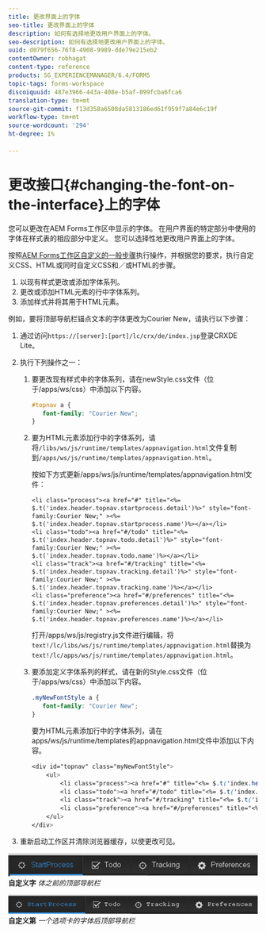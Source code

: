 ```yaml
---
title: 更改界面上的字体
seo-title: 更改界面上的字体
description: 如何有选择地更改用户界面上的字体。
seo-description: 如何有选择地更改用户界面上的字体。
uuid: d079f656-76f8-4908-9989-dde79e215eb2
contentOwner: robhagat
content-type: reference
products: SG_EXPERIENCEMANAGER/6.4/FORMS
topic-tags: forms-workspace
discoiquuid: 487e3966-443a-408e-b5af-899fcba6fca6
translation-type: tm+mt
source-git-commit: f13d358a6508da5813186ed61f959f7a84e6c19f
workflow-type: tm+mt
source-wordcount: '294'
ht-degree: 1%

---
```



# 更改接口{#changing-the-font-on-the-interface}上的字体

您可以更改在AEM Forms工作区中显示的字体。 在用户界面的特定部分中使用的字体在样式表的相应部分中定义。 您可以选择性地更改用户界面上的字体。

按照[AEM Forms工作区自定义的一般步骤](/help/forms/using/generic-steps-html-workspace-customization.md)执行操作，并根据您的要求，执行自定义CSS、HTML或同时自定义CSS和／或HTML的步骤。

1. 以现有样式更改或添加字体系列。
1. 更改或添加HTML元素的行中字体系列。
1. 添加样式并将其用于HTML元素。

例如，要将顶部导航栏锚点文本的字体更改为Courier New，请执行以下步骤：

1. 通过访问`https://[server]:[port]/lc/crx/de/index.jsp`登录CRXDE Lite。
1. 执行下列操作之一：

   1. 要更改现有样式中的字体系列，请在newStyle.css文件（位于/apps/ws/css）中添加以下内容。

      ```css
      #topnav a {
         font-family: "Courier New";
      }
      ```

   1. 要为HTML元素添加行中的字体系列，请将`/libs/ws/js/runtime/templates/appnavigation.html`文件复制到`/apps/ws/js/runtime/templates/appnavigation.html`。

      按如下方式更新/apps/ws/js/runtime/templates/appnavigation.html文件：

      ```
      <li class="process"><a href="#" title="<%= $.t('index.header.topnav.startprocess.detail')%>" style="font-family:Courier New;" ><%= $.t('index.header.topnav.startprocess.name')%></a></li>
      <li class="todo"><a href="#/todo" title="<%= $.t('index.header.topnav.todo.detail')%>" style="font-family:Courier New;" ><%= $.t('index.header.topnav.todo.name')%></a></li>
      <li class="track"><a href="#/tracking" title="<%= $.t('index.header.topnav.tracking.detail')%>" style="font-family:Courier New;" ><%= $.t('index.header.topnav.tracking.name')%></a></li>
      <li class="preference"><a href="#/preferences" title="<%= $.t('index.header.topnav.preferences.detail')%>" style="font-family:Courier New;" ><%= $.t('index.header.topnav.preferences.name')%></a></li>
      ```

      打开/apps/ws/js/registry.js文件进行编辑，将`text!/lc/libs/ws/js/runtime/templates/appnavigation.html`替换为`text!/lc/apps/ws/js/runtime/templates/appnavigation.html`。

   1. 要添加定义字体系列的样式，请在新的Style.css文件（位于/apps/ws/css）中添加以下内容。

      ```css
      .myNewFontStyle a {
         font-family: "Courier New";
      }
      ```

      要为HTML元素添加行中的字体系列，请在apps/ws/js/runtime/templates的appnavigation.html文件中添加以下内容。

      ```css
      <div id="topnav" class="myNewFontStyle">
          <ul>
              <li class="process"><a href="#" title="<%= $.t('index.header.topnav.startprocess.detail')%>" ><%= $.t('index.header.topnav.startprocess.name')%></a></li>
              <li class="todo"><a href="#/todo" title="<%= $.t('index.header.topnav.todo.detail')%>"><%= $.t('index.header.topnav.todo.name')%></a></li>
              <li class="track"><a href="#/tracking" title="<%= $.t('index.header.topnav.tracking.detail')%>" ><%= $.t('index.header.topnav.tracking.name')%></a></li>
              <li class="preference"><a href="#/preferences" title="<%= $.t('index.header.topnav.preferences.detail')%>" ><%= $.t('index.header.topnav.preferences.name')%></a></li>
          </ul>
      </div>
      ```

1. 重新启动工作区并清除浏览器缓存，以使更改可见。

![change_font_before图：](assets/change_font_before.png)
**自定义字** *体之前的顶部导航栏*

![change_font_afterFigure:](assets/change_font_after.png)
**自定义第** *一个选项卡的字体后顶部导航栏*
